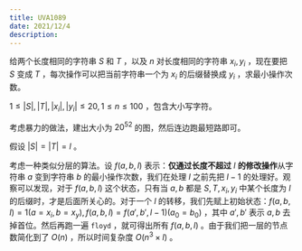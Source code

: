 ```yaml
---
title: UVA1089
date: 2021/12/4
description: 　
---
```


给两个长度相同的字符串 $S$ 和 $T$ ，以及 $n$ 对长度相同的字符串 $x_i,y_i$ ，现在要把 $S$ 变成 $T$ ，每次操作可以把当前字符串一个为 $x_i$ 的后缀替换成 $y_i$ ，求最小操作次数。

$1\leq|S|,|T|,|x_i|,|y_i|\leq 20,1\leq n\leq 100$ ，包含大小写字符。

考虑暴力的做法，建出大小为 $20^{52}$ 的图，然后连边跑最短路即可。

假设 $|S|=|T|=l$ 。

考虑一种类似分层的算法。设 $f(a,b,l)$ 表示：**仅通过长度不超过** $l$ **的修改操作**从字符串 $a$ 变到字符串 $b$ 的最小操作次数，我们在处理 $l$ 之前先把 $l-1$ 的处理好。观察可以发现，对于 $f(a,b,l)$ 这个状态，只有当 $a,b$ 都是 $S,T,x_i,y_i$ 中某个长度为 $l$ 的后缀时，才是后面所关心的。对于一个 $l$ 的转移，我们先赋上初始状态：$f(a,b,l)=1(a=x_i,b=x_y),f(a,b,l)=f(a',b',l-1)(a_0=b_0)$ ，其中 $a',b'$ 表示 $a,b$ 去掉首位。然后再跑一遍 `floyd` ，就可得出所有 $f(a,b,l)$ 。由于我们把一层的节点数简化到了 $O(n)$ ，所以时间复杂度 $O(n^3\times l)$ 。 